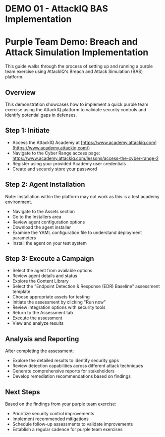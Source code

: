 # DEMO 01 - AttackIQ BAS Implementation

# Purple Team Demo: Breach and Attack Simulation Implementation

This guide walks through the process of setting up and running a purple team exercise using AttackIQ's Breach and Attack Simulation (BAS) platform.

## Overview

This demonstration showcases how to implement a quick purple team exercise using the AttackIQ platform to validate security controls and identify potential gaps in defenses.

## Step 1: Initiate

- Access the AttackIQ Academy at [https://www.academy.attackiq.com](https://www.academy.attackiq.com/)
- Navigate to the Cyber Range access page: https://www.academy.attackiq.com/lessons/access-the-cyber-range-2
- Register using your provided Academy user credentials
- Create and securely store your password

## Step 2: Agent Installation

Note: Installation within the platform may not work as this is a test academy environment.

- Navigate to the Assets section
- Go to the Installers area
- Review agent configuration options
- Download the agent installer
- Examine the YAML configuration file to understand deployment parameters
- Install the agent on your test system

## Step 3: Execute a Campaign

- Select the agent from available options
- Review agent details and status
- Explore the Content Library
- Select the "Endpoint Detection & Response (EDR) Baseline" assessment template
- Choose appropriate assets for testing
- Initiate the assessment by clicking "Run now"
- Review integration options with security tools
- Return to the Assessment tab
- Execute the assessment
- View and analyze results

## Analysis and Reporting

After completing the assessment:

- Explore the detailed results to identify security gaps
- Review detection capabilities across different attack techniques
- Generate comprehensive reports for stakeholders
- Develop remediation recommendations based on findings

## Next Steps

Based on the findings from your purple team exercise:

- Prioritize security control improvements
- Implement recommended mitigations
- Schedule follow-up assessments to validate improvements
- Establish a regular cadence for purple team exercises